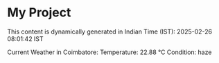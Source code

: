 # My Project

This content is dynamically generated in Indian Time (IST): 2025-02-26 08:01:42 IST


Current Weather in Coimbatore:
Temperature: 22.88 °C
Condition: haze
